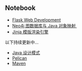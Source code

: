 ## Notebook
- [Flask Web Development][1]
- [Neo4j 图数据库与 Java 对象映射 ][2]
- [Jinja 模版渲染引擎][3]

以下持续更新中…
- [Java 设计模式][4]
- [Pelican][5]
- [Maven][6]

[1]:	/flask-web-development/flask-web-development.md
[2]:	/neo4j-graph-db-and-ogm/neo4j-graph-db-and-ogm.md
[3]:	/jinja/jinja.md
[4]:	/design-pattern-course/design-pattern-course.md
[5]:	/pelican/pelican.md
[6]:	/maven/maven.md